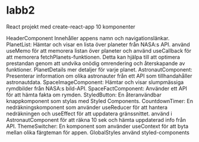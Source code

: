 # labb2
React projekt med create-react-app
10 komponenter 

HeaderComponent Innehåller appens namn och navigationslänkar.
PlanetList: Hämtar och visar en lista över planeter från NASA:s API.
använd useMemo för att memorera listan över planeter och använd
useCallback för att memorera fetchPlanets-funktionen. Detta kan hjälpa till att optimera prestandan genom att undvika onödig omrendering och återskapande av funktioner.
PlanetDetails mer detaljer för varje planet.
AstronautComponent: Presenterar information om olika astronauter från ett API som tillhandahåller astronautdata.
SpaceImageComponent: Hämtar och visar slumpmässiga rymdbilder från NASA:s bild-API.
SpaceFactComponent: Använder ett API  för att hämta fakta om rymden.
StyledButton: En återanvändbar knappkomponent som stylas med Styled Components.
CountdownTimer: En nedräkningskomponent som använder useReducer för att hantera nedräkningen och useEffect för att uppdatera gränssnittet. använd i AstronautComponent för att räkna 10 sek och hämta uppdaterad info från API. 
ThemeSwitcher: En komponent som använder useContext för att byta mellan olika färgteman för appen.
GlobalStyles använd styled-components
